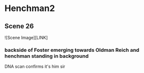 # Henchman2

## Scene 26

![Scene Image][LINK]

### backside of Foster emerging towards Oldman Reich and henchman standing in background

DNA scan confirms it's him sir
